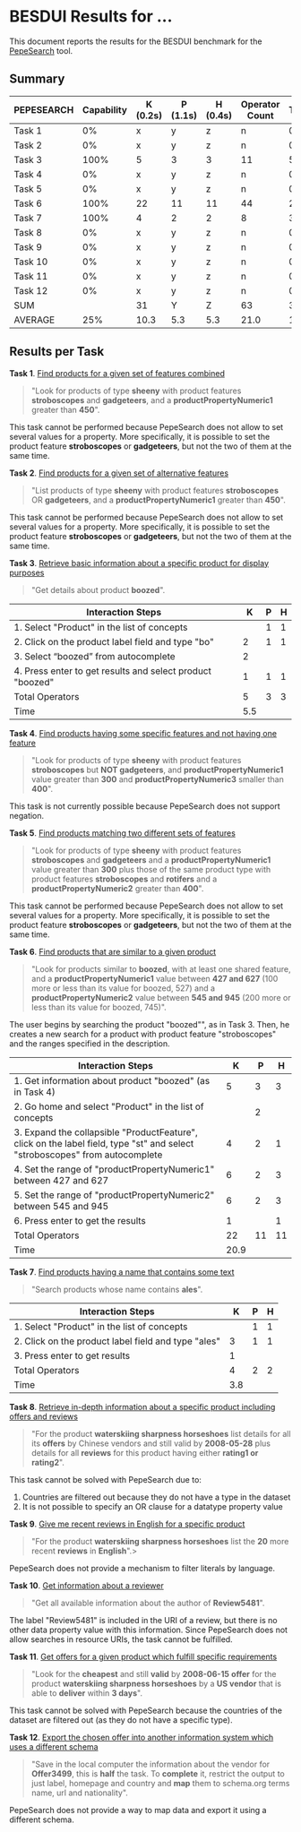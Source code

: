 # BESDUI Results for ...

This document reports the results for the BESDUI benchmark for the [PepeSearch](https://github.com/guiveg/pepesearch) tool.

## Summary

|PEPESEARCH|Capability|K (0.2s)|P (1.1s)|H (0.4s)|Operator Count| Time |
|----------|--------|--------|--------|--------|--------------|------|
|  Task 1  |   0%   |    x   |    y   |    z   |       n      |  0.0 |
|  Task 2  |   0%   |    x   |    y   |    z   |       n      |  0.0 |
|  Task 3  |  100%  |    5   |    3   |    3   |      11      |  5.5 |
|  Task 4  |   0%   |    x   |    y   |    z   |       n      |  0.0 |
|  Task 5  |   0%   |    x   |    y   |    z   |       n      |  0.0 |
|  Task 6  |  100%  |   22   |   11   |   11   |      44      | 20.9 |
|  Task 7  |  100%  |    4   |    2   |    2   |       8      |  3.8 |
|  Task 8  |   0%   |    x   |    y   |    z   |       n      |  0.0 |
|  Task 9  |   0%   |    x   |    y   |    z   |       n      |  0.0 |
|  Task 10 |   0%   |    x   |    y   |    z   |       n      |  0.0 |
|  Task 11 |   0%   |    x   |    y   |    z   |       n      |  0.0 |
|  Task 12 |   0%   |    x   |    y   |    z   |       n      |  0.0 |
|  SUM     |        |   31   |    Y   |    Z   |      63      | 30.2 |
|  AVERAGE |  25%   |   10.3 |    5.3 |    5.3 |      21.0    | 10.1 |

## Results per Task

**Task 1**. [Find products for a given set of features combined](/Benchmark/1.md)
> "Look for products of type **sheeny** with product features **stroboscopes** and **gadgeteers**, and a **productPropertyNumeric1** greater than **450**".

This task cannot be performed because PepeSearch does not allow to set several values for a property. More specifically, it is possible to set the product feature **stroboscopes** or **gadgeteers**, but not the two of them at the same time.


**Task 2**. [Find products for a given set of alternative features](/Benchmark/2.md)
> "List products of type **sheeny** with product features **stroboscopes** OR **gadgeteers**, and a **productPropertyNumeric1** greater than **450**".

This task cannot be performed because PepeSearch does not allow to set several values for a property. More specifically, it is possible to set the product feature **stroboscopes** or **gadgeteers**, but not the two of them at the same time.


**Task 3**. [Retrieve basic information about a specific product for display purposes](/Benchmark/3.md)
> "Get details about product **boozed**".


| Interaction Steps                                            |  K |  P |  H |
|--------------------------------------------------------------|----|----|----|
| 1. Select "Product" in the list of concepts                  |    |  1 |  1 |
| 2. Click on the product label field and type "bo"            |  2 |  1 |  1 |
| 3. Select “boozed” from autocomplete                         |  2 |    |    |
| 4. Press enter to get results and select product "boozed"    |  1 |  1 |  1 |
| Total Operators                                              |  5 |  3 |  3 |
| Time                                                         |      5.5     |

**Task 4**. [Find products having some specific features and not having one feature](/Benchmark/4.md)
> "Look for products of type **sheeny** with product features **stroboscopes** but **NOT gadgeteers**, and **productPropertyNumeric1** value greater than **300** and **productPropertyNumeric3** smaller than **400**".

This task is not currently possible because PepeSearch does not support negation.


**Task 5**. [Find products matching two different sets of features](/Benchmark/5.md)
> "Look for products of type **sheeny** with product features **stroboscopes** and **gadgeteers** and a **productPropertyNumeric1** value greater than **300** plus those of the same product type with product features **stroboscopes** and **rotifers** and a **productPropertyNumeric2** greater than **400**".

This task cannot be performed because PepeSearch does not allow to set several values for a property. More specifically, it is possible to set the product feature **stroboscopes** or **gadgeteers**, but not the two of them at the same time.


**Task 6**. [Find products that are similar to a given product](/Benchmark/6.md)
> "Look for products similar to **boozed**, with at least one shared feature, and a **productPropertyNumeric1** value between **427 and 627** (100 more or less than its value for boozed, 527) and a **productPropertyNumeric2** value between **545 and 945** (200 more or less than its value for boozed, 745)".

The user begins by searching the product "boozed"", as in Task 3. Then, he creates a new search for a product with product feature "stroboscopes" and the ranges specified in the description.

| Interaction Steps                                                 |  K |  P |  H |
|-------------------------------------------------------------------|----|----|----|
| 1. Get information about product "boozed" (as in Task 4)          |  5 |  3 |  3 |
| 2. Go home and select "Product" in the list of concepts           |    |  2 |    |
| 3. Expand the collapsible "ProductFeature", click on the label field, type "st" and select "stroboscopes" from autocomplete|  4 |  2 |  1 |
| 4. Set the range of "productPropertyNumeric1" between 427 and 627 |  6 |  2 |  3 |
| 5. Set the range of "productPropertyNumeric2" between 545 and 945 |  6 |  2 |  3 |
| 6. Press enter to get the results                                 |  1 |    |  1 |
| Total Operators                                                   | 22 | 11 | 11 |
| Time                                                              |     20.9     |

**Task 7**. [Find products having a name that contains some text](/Benchmark/7.md)
> "Search products whose name contains **ales**".

| Interaction Steps                                                 |  K |  P |  H |
|-------------------------------------------------------------------|----|----|----|
| 1. Select "Product" in the list of concepts                       |    |  1 |  1 |
| 2. Click on the product label field and type "ales"               |  3 |  1 |  1 |
| 3. Press enter to get results                                     |  1 |    |    |
| Total Operators                                                   |  4 |  2 |  2 |
| Time                                                              |      3.8     |

**Task 8**. [Retrieve in-depth information about a specific product including offers and reviews](/Benchmark/8.md)
> "For the product **waterskiing sharpness horseshoes** list details for all its **offers** by Chinese vendors and still valid by **2008-05-28** plus details for all **reviews** for this product having either **rating1 or rating2**".

This task cannot be solved with PepeSearch due to:
1) Countries are filtered out because they do not have a type in the dataset
2) It is not possible to specify an OR clause for a datatype property value

**Task 9**. [Give me recent reviews in English for a specific product](/Benchmark/9.md)
> "For the product **waterskiing sharpness horseshoes** list the **20** more recent **reviews** in **English**".>

PepeSearch does not  provide a mechanism to filter literals by language.


**Task 10**. [Get information about a reviewer](/Benchmark/10.md)
> "Get all available information about the author of **Review5481**".

The label "Review5481" is included in the URI of a review, but there is no other data property value with this information. Since PepeSearch does not allow searches in resource URIs, the task cannot be fulfilled.


**Task 11**. [Get offers for a given product which fulfill specific requirements](/Benchmark/11.md)
> "Look for the **cheapest** and still **valid** by **2008-06-15** **offer** for the product **waterskiing sharpness horseshoes** by a **US vendor** that is able to **deliver** within **3 days**".

This task cannot be solved with PepeSearch because the countries of the dataset are filtered out (as they do not have a specific type).


**Task 12**. [Export the chosen offer into another information system which uses a different schema](/Benchmark/12.md)
> "Save in the local computer the information about the vendor for **Offer3499**, this is **half** the task. To **complete** it, restrict the output to just label, homepage and country and **map** them to schema.org terms name, url and nationality".

PepeSearch does not provide a way to map data and export it using a different schema.

